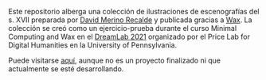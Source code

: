 Este repositorio alberga una colección de ilustraciones de escenografías del s. XVII preparada por [David Merino Recalde](https://dxvidmr.github.io/) y publicada gracias a [Wax](https://minicomp.github.io/wax/). La colección se creó como un ejercicio-prueba durante el curso Minimal Computing and Wax en el [DreamLab 2021](https://web.sas.upenn.edu/dream-lab/) organizado por el Price Lab for Digital Humanities en la University of Pennsylvania.    

Puede visitarse [aquí](https://dxvidmr.github.io/escenografiastso/), aunque no es un proyecto finalizado ni que actualmente se esté desarrollando.